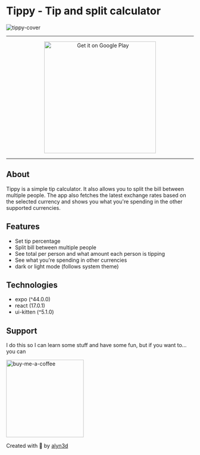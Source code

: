# Tippy - Tip and split calculator
![tippy-cover](https://user-images.githubusercontent.com/11836158/180252509-188699de-2d84-47e8-8671-87de39d0b074.jpg)


***
<p align='center'>
<a href='https://play.google.com/store/apps/details?id=com.alyn3d.tippy&pcampaignid=pcampaignidMKT-Other-global-all-co-prtnr-py-PartBadge-Mar2515-1'><img alt='Get it on Google Play' src='https://play.google.com/intl/en_us/badges/static/images/badges/en_badge_web_generic.png' width="300"/></a>
</p>

***

## About
Tippy is a simple tip calculator. It also allows you to split the bill between multiple people.
The app also fetches the latest exchange rates based on the selected currency and shows you what you're spending in the other supported currencies.

## Features
- Set tip percentage
- Split bill between multiple people
- See total per person and what amount each person is tipping
- See what you're spending in other currencies
- dark or light mode (follows system theme)

## Technologies
- expo (^44.0.0)
- react (17.0.1)
- ui-kitten (^5.1.0)

## Support
I do this so I can learn some stuff and have some fun, but if you want to... you can
<p><a href="https://www.buymeacoffee.com/alyn3d"><img width="208" alt="buy-me-a-coffee" src="https://user-images.githubusercontent.com/11836158/115165880-c7b6ba80-a0b8-11eb-9b86-a65810c9969c.png"></a><p>

Created with 💙 by [alyn3d](https://github.com/alyn3d)
  
